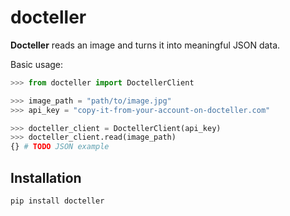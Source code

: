 # docteller

**Docteller** reads an image and turns it into meaningful JSON data.

Basic usage:

```python
>>> from docteller import DoctellerClient

>>> image_path = "path/to/image.jpg"
>>> api_key = "copy-it-from-your-account-on-docteller.com"

>>> docteller_client = DoctellerClient(api_key)
>>> docteller_client.read(image_path)
{} # TODO JSON example
```

## Installation

```bash
pip install docteller
```
